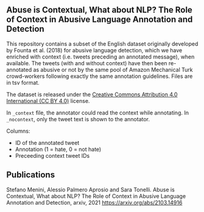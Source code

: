 ##  Abuse is Contextual, What about NLP? The Role of Context in Abusive Language Annotation and Detection

This repository contains a subset of the English dataset originally developed by Founta et al. (2018) for abusive language detection, which we have enriched with context (i.e. tweets preceding an annotated message), when available. The tweets (with and without context) have then been re-annotated as abusive or not by the same pool of Amazon Mechanical Turk crowd-workers following exactly the same annotation guidelines. 
Files are in tsv format.

The dataset is released under the [Creative Commons Attribution 4.0 International (CC BY 4.0)](https://creativecommons.org/licenses/by/4.0/) license.

In `_context` file, the annotator could read the context while annotating. In `_nocontext`, only the tweet text is shown to the annotator.

Columns:
* ID of the annotated tweet
* Annotation (1 = hate, 0 = not hate)
* Preceeding context tweet IDs

## Publications
Stefano Menini, Alessio Palmero Aprosio and Sara Tonelli. Abuse is Contextual, What about NLP? The Role of Context in Abusive Language Annotation and Detection, arxiv, 2021 https://arxiv.org/abs/2103.14916
